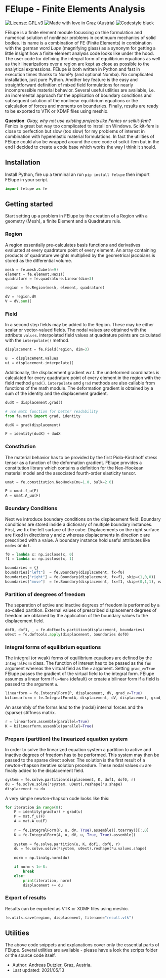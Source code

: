 # FElupe - Finite Elements Analysis

[![License: GPL v3](https://img.shields.io/badge/License-GPLv3-blue.svg)](https://www.gnu.org/licenses/gpl-3.0) ![Made with love in Graz (Austria)](https://madewithlove.now.sh/at?heart=true&colorB=%231f744f&text=Graz+%28Austria%29) ![Codestyle black](https://img.shields.io/badge/code%20style-black-black)


FElupe is a finite element module focussing on thie formulation and numerical solution of nonlinear problems in continuum mechanics of solid bodies. Its name is a combination of FE (Finite Elements) in combination with the german word *Lupe* (magnifying glass) as a synonym for getting a little insight how a finite element analysis code looks like under the hood. The user code for defining the integral form of equilibrium equations as well as their linearizations over a region are kept as close as possible to the analytical expressions. FElupe is both written in Python and fast in execution times thanks to NumPy (and optional Numba). No complicated installation, just pure Python. Another key feature is the easy and straightforward definition of mixed field formulations for nearly incompressible material behavior. Several useful utilities are available, i.e. an incremental approach for the application of boundary conditions and subsequent solution of the nonlinear equilibrium equations or the calculation of forces and moments on boundaries. Finally, results are ready to be exported to VTK or XDMF files using meshio.

**Question**: *Okay, why not use existing projects like Fenics or scikit-fem?*
Fenics is great but way too complicated to install on Windows. Scikit-fem is close to perfection but slow (too slow) for my problems of interest in combination with hyperelastic material formulations. In fact the utilities of FElupe could also be wrapped around the core code of scikit-fem but in the end I decided to create a code base which works the way I think it should.

## Installation
Install Python, fire up a terminal an run `pip install felupe` then import FElupe in your script.

```python
import felupe as fe
```

## Getting started
Start setting up a problem in FElupe by the creation of a Region with a geometry (Mesh), a finite Element and a Quadrature rule. 

### Region
A region essentially pre-calculates basis functions and derivatives evaluated at every quadrature point of every element. An array containing products of quadrature weights multiplied by the geometrical jacobians is stored as the differential volume.

```python
mesh = fe.mesh.Cube(n=9)
element = fe.element.Hex1()
quadrature = fe.quadrature.Linear(dim=3)

region = fe.Region(mesh, element, quadrature)

dV = region.dV
V = dV.sum()
```

### Field
In a second step fields may be added to the Region. These may be either scalar or vector-valued fields. The nodal values are obtained with the attribute `values`. Interpolated field values at quadrature points are calculated with the `interpolate()` method.

```python
displacement = fe.Field(region, dim=3)

u  = displacement.values
ui = displacement.interpolate()
```

Additionally, the displacement gradient w.r.t. the undeformed coordinates is calculated for every quadrature point of every element in the region with the field method `grad()`. `interpolate` and `grad` methods are also callable from functions of the math module. The deformation gradient is obtained by a sum of the identity and the displacement gradient.

```python
dudX = displacement.grad()

# use math function for better readability
from fe.math import grad, identity

dudX = grad(displacement)

F = identity(dudX) + dudX
```

### Constitution
The material behavior has to be provided by the first Piola-Kirchhoff stress tensor as a function of the deformation gradient. FElupe provides a constitution library which contains a definition for the Neo-Hookean material model and the associated fourth-order elasticity tensor.

```python
umat = fe.constitution.NeoHooke(mu=1.0, bulk=2.0)

P = umat.f_u(F)
A = umat.A_uu(F)
```

### Boundary Conditions
Next we introduce boundary conditions on the displacement field. Boundary conditions are stored inside a dictionary of multiple boundary instances. First, we fix the left surface of the cube. Displacements on the right surface are fixed in directions y and z whereas displacements in direction x are prescribed with a value. A boundary instance hold useful attributes like `nodes` or `dof`.

```python
f0 = lambda x: np.isclose(x, 0)
f1 = lambda x: np.isclose(x, 1)

boundaries = {}
boundaries["left"]  = fe.Boundary(displacement, fx=f0)
boundaries["right"] = fe.Boundary(displacement, fx=f1, skip=(1,0,0))
boundaries["move"]  = fe.Boundary(displacement, fx=f1, skip=(0,1,1), value=0.5)
```

### Partition of deegrees of freedom
The separation of active and inactive degrees of freedom is performed by a so-called partition. External values of prescribed displacement degrees of freedom are obtained by the application of the boundary values to the displacement field.

```python
dof0, dof1, _ = fe.doftools.partition(displacement, boundaries)
u0ext = fe.doftools.apply(displacement, boundaries dof0)
```

### Integral forms of equilibrium equations
The integral (or weak) forms of equilibrium equations are defined by the `IntegralForm` class. The function of interest has to be passed as the `fun` argument whereas the virtual field as the `v` argument. Setting `grad_v=True` FElupe passes the gradient of the virtual field to the integral form. FElupe assumes a linear form if `u=None` (default) or create a bilinear form if a field is passed to the argument `u`.

```python
linearform = fe.IntegralForm(P, displacement, dV, grad_v=True)
bilinearform = fe.IntegralForm(A, displacement, dV, displacement, grad_v = True, grad_u=True)
```

An assembly of the forms lead to the (nodal) internal forces and the (sparse) stiffness matrix.

```python
r = linearform.assemble(parallel=True)
K = bilinearform.assemble(parallel=True)
```

### Prepare (partition) the linearized equation system
In order to solve the linearized equation system a partition to active and inactive degrees of freedom has to be performed. This system may then be passed to the sparse direct solver. The solution is the first result of a newton-rhapson iterative solution procedure. These nodal values `du` are finally added to the displacement field.

```python
system = fe.solve.partition(displacement, K, dof1, dof0, r)
du = fe.solve.solve(*system, u0ext).reshape(*u.shape)
displacement += du
```

A very simple newton-rhapson code looks like this:

```python
for iteration in range(8):
    F = identity(grad(u)) + grad(u)
    P = mat.f_u(F)
    A = mat.A_uu(F)
    
    r = fe.IntegralForm(P, u, dV, True).assemble().toarray()[:,0]
    K = fe.IntegralForm(A, u, dV, u, True, True).assemble()
    
    system = fe.solve.partition(u, K, dof1, dof0, r)
    du = fe.solve.solve(*system, u0ext).reshape(*u.values.shape)
    
    norm = np.linalg.norm(du)

    if norm < 1e-8:
        break
    else:
        print(iteration, norm)
        displacement += du
```

### Export of results
Results can be exported as VTK or XDMF files using meshio.

```python
fe.utils.save(region, displacement, filename="result.vtk")
```

## Utilities
The above code snippets and explanations cover only the essential parts of FElupe. Several utilities are available - please have a look the scripts folder or the source code itself.

+ Author: Andreas Dutzler, Graz, Austria. 
+ Last updated: 2021/05/13